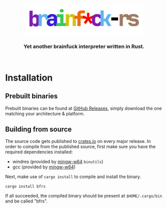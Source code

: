 <div align="center">
  <img width="75%" src="https://raw.githubusercontent.com/CompeyDev/bf-rs/main/assets/brainfuck_rs-logo-light.png" />
  <h3>Yet another brainfuck interpreter written in Rust.</h3>
</div>
<br />

# Installation
## Prebuilt binaries
Prebuilt binaries can be found at [GitHub Releases](https://github.com/CompeyDev/bf-rs/releases), simply download the one matching your architecture & platform.

## Building from source 
The source code gets published to [crates.io](https://crates.io/crates/bfrs) on every major release. In order to compile from the published source, first make sure you have the required dependencies installed:
- windres (provided by [mingw-w64](https://www.mingw-w64.org/) `binutils`)
- gcc (provided by [mingw-w64](https://www.mingw-w64.org/))

Next, make use of `cargo install` to compile and install the binary.

```
cargo install bfrs
```

If all succeeded, the compiled binary should be present at `$HOME/.cargo/bin` and be called "bfrs".
